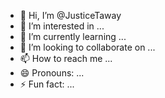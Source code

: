 - 👋 Hi, I’m @JusticeTaway
- 👀 I’m interested in ...
- 🌱 I’m currently learning ...
- 💞️ I’m looking to collaborate on ...
- 📫 How to reach me ...
- 😄 Pronouns: ...
- ⚡ Fun fact: ...

<!---
JusticeTaway/JusticeTaway is a ✨ special ✨ repository because its `README.md` (this file) appears on your GitHub profile.
You can click the Preview link to take a look at your changes.
--->
